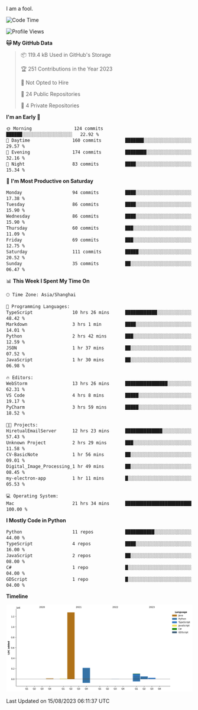I am a fool.

<!--START_SECTION:waka-->
![Code Time](http://img.shields.io/badge/Code%20Time-614%20hrs%2050%20mins-blue)

![Profile Views](http://img.shields.io/badge/Profile%20Views-1-blue)

**🐱 My GitHub Data** 

> 📦 119.4 kB Used in GitHub's Storage 
 > 
> 🏆 251 Contributions in the Year 2023
 > 
> 🚫 Not Opted to Hire
 > 
> 📜 24 Public Repositories 
 > 
> 🔑 4 Private Repositories 
 > 
**I'm an Early 🐤** 

```text
🌞 Morning                124 commits         ██████░░░░░░░░░░░░░░░░░░░   22.92 % 
🌆 Daytime                160 commits         ███████░░░░░░░░░░░░░░░░░░   29.57 % 
🌃 Evening                174 commits         ████████░░░░░░░░░░░░░░░░░   32.16 % 
🌙 Night                  83 commits          ████░░░░░░░░░░░░░░░░░░░░░   15.34 % 
```
📅 **I'm Most Productive on Saturday** 

```text
Monday                   94 commits          ████░░░░░░░░░░░░░░░░░░░░░   17.38 % 
Tuesday                  86 commits          ████░░░░░░░░░░░░░░░░░░░░░   15.90 % 
Wednesday                86 commits          ████░░░░░░░░░░░░░░░░░░░░░   15.90 % 
Thursday                 60 commits          ███░░░░░░░░░░░░░░░░░░░░░░   11.09 % 
Friday                   69 commits          ███░░░░░░░░░░░░░░░░░░░░░░   12.75 % 
Saturday                 111 commits         █████░░░░░░░░░░░░░░░░░░░░   20.52 % 
Sunday                   35 commits          ██░░░░░░░░░░░░░░░░░░░░░░░   06.47 % 
```


📊 **This Week I Spent My Time On** 

```text
🕑︎ Time Zone: Asia/Shanghai

💬 Programming Languages: 
TypeScript               10 hrs 26 mins      ████████████░░░░░░░░░░░░░   48.42 % 
Markdown                 3 hrs 1 min         ████░░░░░░░░░░░░░░░░░░░░░   14.01 % 
Python                   2 hrs 42 mins       ███░░░░░░░░░░░░░░░░░░░░░░   12.59 % 
JSON                     1 hr 37 mins        ██░░░░░░░░░░░░░░░░░░░░░░░   07.52 % 
JavaScript               1 hr 30 mins        ██░░░░░░░░░░░░░░░░░░░░░░░   06.98 % 

🔥 Editors: 
WebStorm                 13 hrs 26 mins      ████████████████░░░░░░░░░   62.31 % 
VS Code                  4 hrs 8 mins        █████░░░░░░░░░░░░░░░░░░░░   19.17 % 
PyCharm                  3 hrs 59 mins       █████░░░░░░░░░░░░░░░░░░░░   18.52 % 

🐱‍💻 Projects: 
HiretualEmailServer      12 hrs 23 mins      ██████████████░░░░░░░░░░░   57.43 % 
Unknown Project          2 hrs 29 mins       ███░░░░░░░░░░░░░░░░░░░░░░   11.58 % 
CV-BasicNote             1 hr 56 mins        ██░░░░░░░░░░░░░░░░░░░░░░░   09.01 % 
Digital_Image_Processing_1 hr 49 mins        ██░░░░░░░░░░░░░░░░░░░░░░░   08.45 % 
my-electron-app          1 hr 11 mins        █░░░░░░░░░░░░░░░░░░░░░░░░   05.53 % 

💻 Operating System: 
Mac                      21 hrs 34 mins      █████████████████████████   100.00 % 
```

**I Mostly Code in Python** 

```text
Python                   11 repos            ███████████░░░░░░░░░░░░░░   44.00 % 
TypeScript               4 repos             ████░░░░░░░░░░░░░░░░░░░░░   16.00 % 
JavaScript               2 repos             ██░░░░░░░░░░░░░░░░░░░░░░░   08.00 % 
C#                       1 repo              █░░░░░░░░░░░░░░░░░░░░░░░░   04.00 % 
GDScript                 1 repo              █░░░░░░░░░░░░░░░░░░░░░░░░   04.00 % 
```



**Timeline**

![Lines of Code chart](https://raw.githubusercontent.com/VeejaLiu/VeejaLiu/master/assets/bar_graph.png)


 Last Updated on 15/08/2023 06:11:37 UTC
<!--END_SECTION:waka-->
